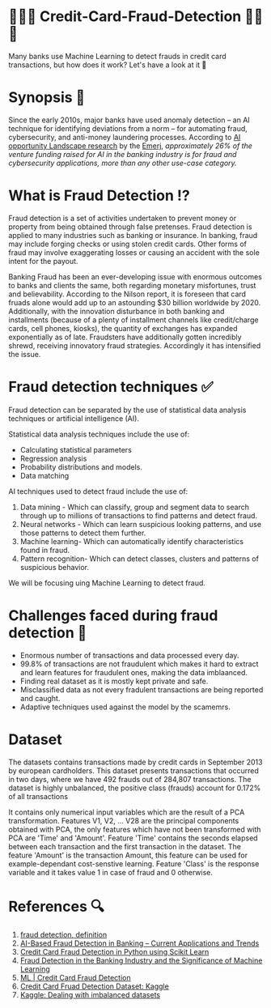# 🚨🚨🚨 Credit-Card-Fraud-Detection 🚨🚨🚨
Many banks use Machine Learning to detect frauds in credit card transactions, but how does it work? Let's have a look at it 🧐

# Synopsis 📝

Since the early 2010s, major banks have used anomaly detection – an AI technique for identifying deviations from a norm – for automating fraud, cybersecurity, and anti-money laundering processes. According to [AI opportunity Landscape research](https://emerj.com/ai-opportunity-landscape-finserv/) by the [Emerj](https://emerj.com/), *approximately 26% of the venture funding raised for AI in the banking industry is for fraud and cybersecurity applications, more than any other use-case category.*

# What is Fraud Detection ⁉

Fraud detection is a set of activities undertaken to prevent money or property from being obtained through false pretenses. Fraud detection is applied to many industries such as banking or insurance. In banking, fraud may include forging checks or using stolen credit cards. Other forms of fraud may involve exaggerating losses or causing an accident with the sole intent for the payout.

Banking Fraud has been an ever-developing issue with enormous outcomes to banks and clients the same, both regarding monetary misfortunes, trust and believability. According to the Nilson report, it is foreseen that card fruads alone would add up to an astounding $30 billion worldwide by 2020. Additionally, with the innovation disturbance in both banking and installments (because of a plenty of installment channels like credit/charge cards, cell phones, kiosks), the quantity of exchanges has expanded exponentially as of late. Fraudsters have additionally gotten incredibly shrewd, receiving innovatory fraud strategies. Accordingly it has intensified the issue.

# Fraud detection techniques ✅

Fraud detection can be separated by the use of statistical data analysis techniques or artificial intelligence (AI).

Statistical data analysis techniques include the use of:

- Calculating statistical parameters
- Regression analysis
- Probability distributions and models.
- Data matching

AI techniques used to detect fraud include the use of:
1. Data mining - Which can classify, group and segment data to search through up to millions of transactions to find patterns and detect fraud.
2. Neural networks - Which can learn suspicious looking patterns, and use those patterns to detect them further.
3. Machine learning- Which can automatically identify characteristics found in fraud.
4. Pattern recognition- Which can detect classes, clusters and patterns of suspicious behavior.

We will be focusing uing Machine Learning to detect fraud.

# Challenges faced during fraud detection 💫

 - Enormous number of transactions and data processed every day. 
 - 99.8% of transactions are not fraudulent which makes it hard to extract and learn features for fraudulent ones, making the data imblaanced.
 - Finding real dataset as it is mostly kept private and safe.
 - Misclassified data as not every fradulent transactions are being reported and caught.
 - Adaptive techniques used against the model by the scamemrs.

# Dataset

The datasets contains transactions made by credit cards in September 2013 by european cardholders.
This dataset presents transactions that occurred in two days, where we have 492 frauds out of 284,807 transactions. The dataset is highly unbalanced, the positive class (frauds) account for 0.172% of all transactions

It contains only numerical input variables which are the result of a PCA transformation. Features V1, V2, … V28 are the principal components obtained with PCA, the only features which have not been transformed with PCA are 'Time' and 'Amount'. Feature 'Time' contains the seconds elapsed between each transaction and the first transaction in the dataset. The feature 'Amount' is the transaction Amount, this feature can be used for example-dependant cost-senstive learning. Feature 'Class' is the response variable and it takes value 1 in case of fraud and 0 otherwise.

# References 🔍

1. [fraud detection, definition](https://searchsecurity.techtarget.com/definition/fraud-detection)
2. [AI-Based Fraud Detection in Banking – Current Applications and Trends](https://emerj.com/ai-sector-overviews/artificial-intelligence-fraud-banking/#:~:text=Banks%20can%20use%20predictive%20analytics,involve%20a%20separate%20processing%20service.)
3. [Credit Card Fraud Detection in Python using Scikit Learn](https://medium.com/analytics-vidhya/credit-card-fraud-detection-in-python-using-scikit-learn-f9046a030f50)
4. [Fraud Detection in the Banking Industry and the Significance of Machine Learning](https://medium.com/engineered-publicis-sapient/fraud-detection-in-banking-industry-and-significance-of-machine-learning-dfd31891a0b4)
5. [ML | Credit Card Fraud Detection](https://www.geeksforgeeks.org/ml-credit-card-fraud-detection/)
6. [Credit Card Fruad Detection Dataset: Kaggle](https://www.kaggle.com/mlg-ulb/creditcardfraud/data#)
7. [Kaggle: Dealing with imbalanced datasets](https://www.kaggle.com/janiobachmann/credit-fraud-dealing-with-imbalanced-datasets)
